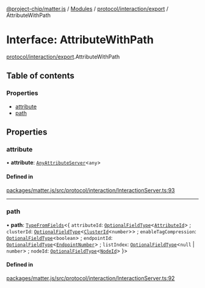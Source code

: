 [@project-chip/matter.js](../README.md) / [Modules](../modules.md) / [protocol/interaction/export](../modules/protocol_interaction_export.md) / AttributeWithPath

# Interface: AttributeWithPath

[protocol/interaction/export](../modules/protocol_interaction_export.md).AttributeWithPath

## Table of contents

### Properties

- [attribute](protocol_interaction_export.AttributeWithPath.md#attribute)
- [path](protocol_interaction_export.AttributeWithPath.md#path)

## Properties

### attribute

• **attribute**: [`AnyAttributeServer`](../modules/cluster_export.md#anyattributeserver)\<`any`\>

#### Defined in

[packages/matter.js/src/protocol/interaction/InteractionServer.ts:93](https://github.com/project-chip/matter.js/blob/558e12c94a201592c28c7bc0743705360b3e5ca6/packages/matter.js/src/protocol/interaction/InteractionServer.ts#L93)

___

### path

• **path**: [`TypeFromFields`](../modules/tlv_export.md#typefromfields)\<\{ `attributeId`: [`OptionalFieldType`](tlv_export.OptionalFieldType.md)\<[`AttributeId`](../modules/datatype_export.md#attributeid)\> ; `clusterId`: [`OptionalFieldType`](tlv_export.OptionalFieldType.md)\<[`ClusterId`](../modules/datatype_export.md#clusterid)\<`number`\>\> ; `enableTagCompression`: [`OptionalFieldType`](tlv_export.OptionalFieldType.md)\<`boolean`\> ; `endpointId`: [`OptionalFieldType`](tlv_export.OptionalFieldType.md)\<[`EndpointNumber`](../modules/datatype_export.md#endpointnumber)\> ; `listIndex`: [`OptionalFieldType`](tlv_export.OptionalFieldType.md)\<``null`` \| `number`\> ; `nodeId`: [`OptionalFieldType`](tlv_export.OptionalFieldType.md)\<[`NodeId`](../modules/datatype_export.md#nodeid)\>  }\>

#### Defined in

[packages/matter.js/src/protocol/interaction/InteractionServer.ts:92](https://github.com/project-chip/matter.js/blob/558e12c94a201592c28c7bc0743705360b3e5ca6/packages/matter.js/src/protocol/interaction/InteractionServer.ts#L92)
